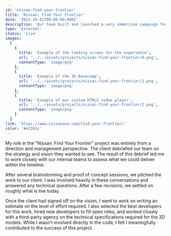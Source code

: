 ```yaml
---
id: 'nissan-find-your-frontier'
title: 'Nissan: Find Your Frontier'
date: '2021-10-01T00:00:00.000Z'
description: 'Our team built and launched a very immersive campaign for our Nissan client. The project also leaped forward for my career as a Technology Director.'
type: 'External'
status: 'Live'
images:
  [
    {
      title: 'Example of the landing screen for the experience',
      url: '../../assets/projects/nissan-find-your-frontier/0.png',
      contentType: 'image/png'
    },
    {
      title: 'Example of the 3D Basecamp',
      url: '../../assets/projects/nissan-find-your-frontier/1.png',
      contentType: 'image/png'
    },
    {
      title: 'Example of our custom HTML5 video player',
      url: '../../assets/projects/nissan-find-your-frontier/2.png',
      contentType: 'image/png'
    }
  ]
link: 'https://www.nissanusa.com/find-your-frontier/'
color: '#e2381c'
---
```


My role in the "Nissan: Find Your Frontier" project was entirely from a direction and management perspective. The client debriefed our team on the strategy and vision they wanted to see. The result of this debrief led me to work closely with our internal teams to assess what we could deliver within the timeline.

After several brainstorming and proof of concept sessions, we pitched the work to our client. I was involved heavily in these conversations and answered any technical questions. After a few revisions, we settled on roughly what is live today.

Once the client had signed off on the vision, I went to work on writing an estimate on the level of effort required. I also selected the best developers for this work, hired new developers to fill open roles, and worked closely with a third-party agency on the technical specifications required for the 3D models. While I wasn't involved directly in the code, I felt I meaningfully contributed to the success of this project.
